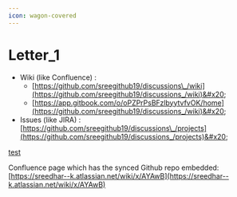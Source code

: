 ```yaml
---
icon: wagon-covered
---
```


# Letter\_1



* Wiki (like Confluence) :
  * [https://github.com/sreegithub19/discussions\_/wiki](https://github.com/sreegithub19/discussions_/wiki)&#x20;
  * [https://app.gitbook.com/o/oPZPrPsBFzlbyytvfvOK/home](https://github.com/sreegithub19/discussions_/wiki)&#x20;
* Issues (like JIRA) : [https://github.com/sreegithub19/discussions\_/projects](https://github.com/sreegithub19/discussions_/projects)&#x20;

[test](test/)

Confluence page which has the synced Github repo embedded: [https://sreedhar--k.atlassian.net/wiki/x/AYAwB](https://sreedhar--k.atlassian.net/wiki/x/AYAwB)
